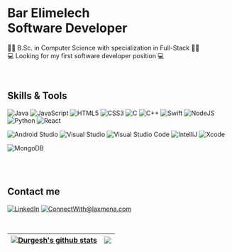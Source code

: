 
###

# Bar Elimelech <br /> Software Developer


👩‍🎓 B.Sc. in Computer Science with specialization in Full-Stack 👩‍🎓 <br />
💻 Looking for my first software developer position 💻 <br />
  </br>
  </br>

## Skills & Tools <br />
  
  ![Java](https://img.shields.io/badge/-Java-5B5B5B?style=for-the-badge&logo=Java)
  ![JavaScript](https://img.shields.io/badge/-JavaScript-F7DF1E?style=for-the-badge&logo=javascript&logoColor=white)
  ![HTML5](https://img.shields.io/badge/-HTML5-E34F26?style=for-the-badge&logo=html5&logoColor=white)
  ![CSS3](https://img.shields.io/badge/-CSS3-1572B6?style=for-the-badge&logo=css3)
  ![C](https://img.shields.io/badge/-C-A8B9CC?style=for-the-badge&logo=C&logoColor=white)
  ![C++](https://img.shields.io/badge/-C++-00599C?style=for-the-badge&logo=cplusplus)
  ![Swift](https://img.shields.io/badge/-Swift-F05138?style=for-the-badge&logo=Swift&logoColor=white)
  ![NodeJS](https://img.shields.io/badge/-node.js-339933?style=for-the-badge&logo=node.js&logoColor=white)
  ![Python](https://img.shields.io/badge/-node.js-339933?style=for-the-badge&logo=python)
  ![React](https://img.shields.io/badge/-node.js-339933?style=for-the-badge&logo=react)
  </br>
  
  ![Android Studio](https://img.shields.io/badge/-Android%20Studio-3DDC84?style=for-the-badge&logo=Android%20Studio&logoColor=white)
  ![Visual Studio](https://img.shields.io/badge/-Visual%20Studio-5C2D91?style=for-the-badge&logo=Visual%20Studio)
  ![Visual Studio Code](https://img.shields.io/badge/-Visual%20Studio%20Code-007ACC?style=for-the-badge&logo=Visual%20Studio%20Code)
  ![IntelliJ](https://img.shields.io/badge/-IntelliJIDEA-000000?style=for-the-badge&logo=intellijidea)
  ![Xcode](https://img.shields.io/badge/-xcode-147EFB?style=for-the-badge&logo=xcode&logoColor=white)

  ![MongoDB](https://img.shields.io/badge/-MongoDB-47A248?style=for-the-badge&logo=MongoDB&logoColor=white)

  </br>
  </br>


## Contact me

<a href="https://www.linkedin.com/in/bar-elimelech/">![LinkedIn](https://img.shields.io/badge/LinkedIn-0077B5?style=for-the-badge&logo=linkedin&logoColor=white)</a> <a href="mailto:barelimelech01@gmail.com">![ConnectWith@laxmena.com](https://img.shields.io/badge/Gmail-D14836?style=for-the-badge&logo=gmail&logoColor=white)</a> 

  </br>

<!--

[![Top Langs](https://github-readme-stats.vercel.app/api/top-langs/?username=barelimelech&layout=compact)](https://github.com/anuraghazra/github-readme-stats)
![Bar's GitHub stats](https://github-readme-stats.vercel.app/api?username=barelimelech&show_icons=true)
-->

| <a href="https://github.com/anuraghazra/github-readme-stats"><img align="center" src="https://github-readme-stats.vercel.app/api/top-langs/?username=barelimelech&layout=compact&show_icons=true&include_all_commits=true&theme=buefy&hide_border=true" alt="Durgesh's github stats" /></a> | <a href="https://github.com/anuraghazra/github-readme-stats"><img align="center" src="https://github-readme-stats.vercel.app/api?username=barelimelech&layout=compact&theme=buefy&hide_border=true" /></a> |
| ------------- | ------------- |



